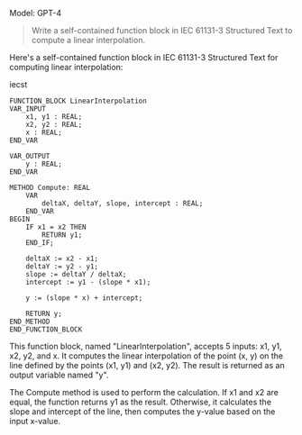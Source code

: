 Model: GPT-4

> Write a self-contained function block in IEC 61131-3 Structured Text to compute a linear interpolation.

Here's a self-contained function block in IEC 61131-3 Structured Text for computing linear interpolation:

iecst

```iecst
FUNCTION_BLOCK LinearInterpolation
VAR_INPUT
    x1, y1 : REAL;
    x2, y2 : REAL;
    x : REAL;
END_VAR

VAR_OUTPUT
    y : REAL;
END_VAR

METHOD Compute: REAL
    VAR
        deltaX, deltaY, slope, intercept : REAL;
    END_VAR
BEGIN
    IF x1 = x2 THEN
        RETURN y1;
    END_IF;

    deltaX := x2 - x1;
    deltaY := y2 - y1;
    slope := deltaY / deltaX;
    intercept := y1 - (slope * x1);

    y := (slope * x) + intercept;

    RETURN y;
END_METHOD
END_FUNCTION_BLOCK
```

This function block, named "LinearInterpolation", accepts 5 inputs: x1, y1, x2, y2, and x. It computes the linear interpolation of the point (x, y) on the line defined by the points (x1, y1) and (x2, y2). The result is returned as an output variable named "y".

The Compute method is used to perform the calculation. If x1 and x2 are equal, the function returns y1 as the result. Otherwise, it calculates the slope and intercept of the line, then computes the y-value based on the input x-value.